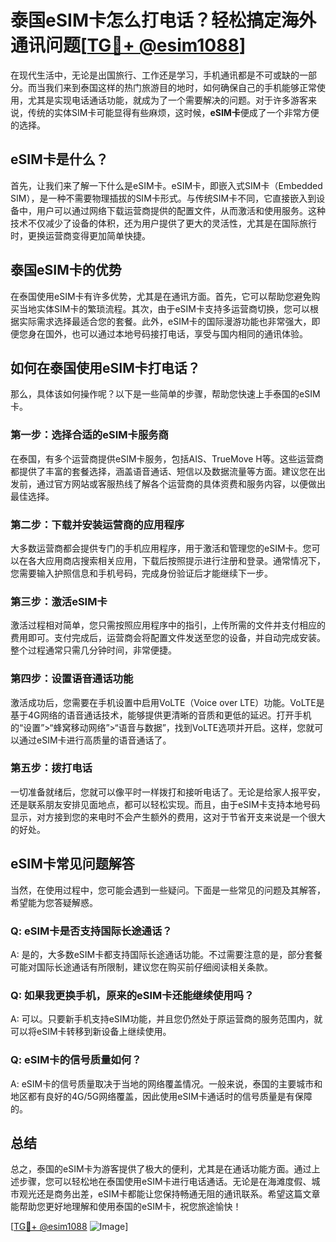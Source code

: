 # 泰国eSIM卡怎么打电话？轻松搞定海外通讯问题[[TG💪+ @esim1088](https://t.me/s/esim1088)]

在现代生活中，无论是出国旅行、工作还是学习，手机通讯都是不可或缺的一部分。而当我们来到泰国这样的热门旅游目的地时，如何确保自己的手机能够正常使用，尤其是实现电话通话功能，就成为了一个需要解决的问题。对于许多游客来说，传统的实体SIM卡可能显得有些麻烦，这时候，**eSIM卡**便成了一个非常方便的选择。

## eSIM卡是什么？

首先，让我们来了解一下什么是eSIM卡。eSIM卡，即嵌入式SIM卡（Embedded SIM），是一种不需要物理插拔的SIM卡形式。与传统SIM卡不同，它直接嵌入到设备中，用户可以通过网络下载运营商提供的配置文件，从而激活和使用服务。这种技术不仅减少了设备的体积，还为用户提供了更大的灵活性，尤其是在国际旅行时，更换运营商变得更加简单快捷。

## 泰国eSIM卡的优势

在泰国使用eSIM卡有许多优势，尤其是在通讯方面。首先，它可以帮助您避免购买当地实体SIM卡的繁琐流程。其次，由于eSIM卡支持多运营商切换，您可以根据实际需求选择最适合您的套餐。此外，eSIM卡的国际漫游功能也非常强大，即便您身在国外，也可以通过本地号码接打电话，享受与国内相同的通讯体验。

## 如何在泰国使用eSIM卡打电话？

那么，具体该如何操作呢？以下是一些简单的步骤，帮助您快速上手泰国的eSIM卡。

### 第一步：选择合适的eSIM卡服务商

在泰国，有多个运营商提供eSIM卡服务，包括AIS、TrueMove H等。这些运营商都提供了丰富的套餐选择，涵盖语音通话、短信以及数据流量等方面。建议您在出发前，通过官方网站或客服热线了解各个运营商的具体资费和服务内容，以便做出最佳选择。

### 第二步：下载并安装运营商的应用程序

大多数运营商都会提供专门的手机应用程序，用于激活和管理您的eSIM卡。您可以在各大应用商店搜索相关应用，下载后按照提示进行注册和登录。通常情况下，您需要输入护照信息和手机号码，完成身份验证后才能继续下一步。

### 第三步：激活eSIM卡

激活过程相对简单，您只需按照应用程序中的指引，上传所需的文件并支付相应的费用即可。支付完成后，运营商会将配置文件发送至您的设备，并自动完成安装。整个过程通常只需几分钟时间，非常便捷。

### 第四步：设置语音通话功能

激活成功后，您需要在手机设置中启用VoLTE（Voice over LTE）功能。VoLTE是基于4G网络的语音通话技术，能够提供更清晰的音质和更低的延迟。打开手机的“设置”>“蜂窝移动网络”>“语音与数据”，找到VoLTE选项并开启。这样，您就可以通过eSIM卡进行高质量的语音通话了。

### 第五步：拨打电话

一切准备就绪后，您就可以像平时一样拨打和接听电话了。无论是给家人报平安，还是联系朋友安排见面地点，都可以轻松实现。而且，由于eSIM卡支持本地号码显示，对方接到您的来电时不会产生额外的费用，这对于节省开支来说是一个很大的好处。

## eSIM卡常见问题解答

当然，在使用过程中，您可能会遇到一些疑问。下面是一些常见的问题及其解答，希望能为您答疑解惑。

### Q: eSIM卡是否支持国际长途通话？
A: 是的，大多数eSIM卡都支持国际长途通话功能。不过需要注意的是，部分套餐可能对国际长途通话有所限制，建议您在购买前仔细阅读相关条款。

### Q: 如果我更换手机，原来的eSIM卡还能继续使用吗？
A: 可以。只要新手机支持eSIM功能，并且您仍然处于原运营商的服务范围内，就可以将eSIM卡转移到新设备上继续使用。

### Q: eSIM卡的信号质量如何？
A: eSIM卡的信号质量取决于当地的网络覆盖情况。一般来说，泰国的主要城市和地区都有良好的4G/5G网络覆盖，因此使用eSIM卡通话时的信号质量是有保障的。

## 总结

总之，泰国的eSIM卡为游客提供了极大的便利，尤其是在通话功能方面。通过上述步骤，您可以轻松地在泰国使用eSIM卡进行电话通话。无论是在海滩度假、城市观光还是商务出差，eSIM卡都能让您保持畅通无阻的通讯联系。希望这篇文章能帮助您更好地理解和使用泰国的eSIM卡，祝您旅途愉快！

[[TG💪+ @esim1088](https://t.me/s/esim1088) ![Image](https://i.postimg.cc/4NQfJmqS/Snipaste-2025-05-13-00-14-12.png)]